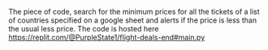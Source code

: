 The piece of code, search for the minimum prices for all the tickets of a list of countries specified on a google sheet and alerts if the price is less than the usual less price.
The code is hosted here https://replit.com/@PurpleState1/flight-deals-end#main.py
